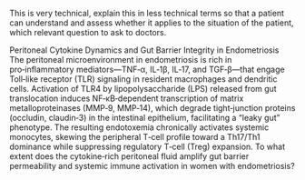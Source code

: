 This is very technical, explain this in less technical terms so that a patient can understand and assess whether it applies to the situation of the patient, which relevant question to ask to doctors.

Peritoneal Cytokine Dynamics and Gut Barrier Integrity in Endometriosis
The peritoneal microenvironment in endometriosis is rich in pro‑inflammatory mediators—TNF‑α, IL‑1β, IL‑17, and TGF‑β—that engage Toll‑like receptor (TLR) signaling in resident macrophages and dendritic cells. Activation of TLR4 by lipopolysaccharide (LPS) released from gut translocation induces NF‑κB‑dependent transcription of matrix metalloproteinases (MMP‑9, MMP‑14), which degrade tight‑junction proteins (occludin, claudin‑3) in the intestinal epithelium, facilitating a “leaky gut” phenotype. The resulting endotoxemia chronically activates systemic monocytes, skewing the peripheral T‑cell profile toward a Th17/Th1 dominance while suppressing regulatory T‑cell (Treg) expansion. To what extent does the cytokine‑rich peritoneal fluid amplify gut barrier permeability and systemic immune activation in women with endometriosis?